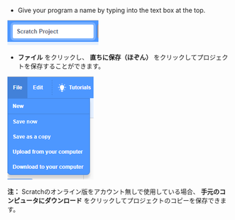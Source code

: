 + Give your program a name by typing into the text box at the top.

![scratch project name textbox](images/name.png)

+ **ファイル** をクリックし、 **直ちに保存（ほぞん）** をクリックしてプロジェクトを保存することができます。

![スクリーンショット](images/save.png)

**注：** Scratchのオンライン版をアカウント無しで使用している場合、 **手元のコンピュータにダウンロード** をクリックしてプロジェクトのコピーを保存できます。